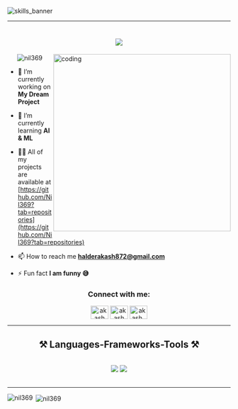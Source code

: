 ![skills_banner](https://github.com/Nil369/Nil369/assets/148447931/8aa12f54-dc92-48d4-a88c-243b7586bd26)


<hr>
<h1 align="center">
    <img src="https://readme-typing-svg.herokuapp.com/?font=Righteous&size=35&center=true&vCenter=true&width=500&height=70&duration=3500&lines=Hi+There!+👋;+I'm+Akash+Halder;+A+Passionate+Programmer+&+Developer+from+India" />
</h1>



<img align="right" alt="coding" width="400" src="https://camo.githubusercontent.com/cae12fddd9d6982901d82580bdf321d81fb299141098ca1c2d4891870827bf17/68747470733a2f2f6d69726f2e6d656469756d2e636f6d2f6d61782f313336302f302a37513379765349765f7430696f4a2d5a2e676966">


<p align="center"> <img src="https://komarev.com/ghpvc/?username=nil369&label=Profile%20views&color=0e75b6&style=flat" alt="nil369" /> </p>

- 🔭 I’m currently working on **My Dream Project**

- 🌱 I’m currently learning **AI & ML**

- 👨‍💻 All of my projects are available at [https://github.com/Nil369?tab=repositories](https://github.com/Nil369?tab=repositories)

- 📫 How to reach me **halderakash872@gmail.com**

- ⚡ Fun fact **I am funny 😅**

<h3 align="center">Connect with me:</h3>
<p align="center">
<a href="https://www.linkedin.com/in/akash-halder-nil/" target="_blank"><img align="center" src="https://raw.githubusercontent.com/rahuldkjain/github-profile-readme-generator/master/src/images/icons/Social/linked-in-alt.svg" alt="akash halder" height="30" width="40" /></a>
<a href="https://www.facebook.com/profile.php?id=61552058360601&ref=xav_ig_profile_web" target="_blank"><img align="center" src="https://raw.githubusercontent.com/rahuldkjain/github-profile-readme-generator/master/src/images/icons/Social/facebook.svg" alt="akash halder" height="30" width="40" /></a>
<a href="https://www.instagram.com/akash_halder8043/" target="_blank"><img align="center" src="https://raw.githubusercontent.com/rahuldkjain/github-profile-readme-generator/master/src/images/icons/Social/instagram.svg" alt="akash_halder8043" height="30" width="40" /></a>
</p>
<hr>

<h2 align="center">⚒️ Languages-Frameworks-Tools ⚒️</h2>
<br/>
<div align="center">
    <img src="https://skillicons.dev/icons?i=mongodb,express,react,nodejs,bootstrap,mui,html,css,figma,pug,tailwind,git,nextjs" />
    <img src="https://skillicons.dev/icons?i=c,cpp,python,javascript,typescript,java,mysql,php,flask,django,vscode,github,androidstudio,ps,pr" /><br>
</div>

<br/>


<hr/>
<p><img align="left" src="https://github-readme-stats.vercel.app/api/top-langs?username=nil369&show_icons=true&locale=en&layout=compact" alt="nil369" /></p>

<p>&nbsp;<img align="center" src="https://github-readme-stats.vercel.app/api?username=nil369&show_icons=true&locale=en" alt="nil369" /></p>

